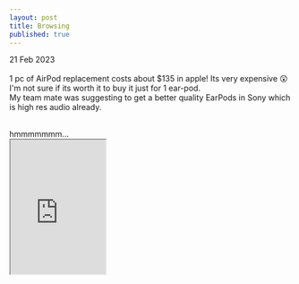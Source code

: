 ```yaml
---
layout: post
title: Browsing
published: true
---
```

21 Feb 2023
<br>
<br>
1 pc of AirPod replacement costs about $135 in apple! Its very expensive 😲
<br>
I'm not sure if its worth it to buy it just for 1 ear-pod. 
<br>
My team mate was suggesting to get a better quality EarPods in Sony which is high res audio already. 
<br>
<!--more-->
<br>
hmmmmmmm... 
<br>
<iframe src="https://drive.google.com/file/d/1D1sZonCCdQ2NPkGpfpy34eGA8PpkeTZv/preview" width="170" height="240" allow="autoplay"></iframe>
